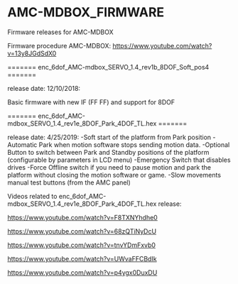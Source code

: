 # AMC-MDBOX_FIRMWARE
Firmware releases for AMC-MDBOX

Firmware procedure AMC-MDBOX:
https://www.youtube.com/watch?v=13y8JGdSdX0

======= enc_6dof_AMC-mdbox_SERVO_1.4_rev1b_8DOF_Soft_pos4 ======= 

release date: 12/10/2018: 

Basic firmware with new IF (FF FF) and support for 8DOF



======= enc_6dof_AMC-mdbox_SERVO_1.4_rev1e_8DOF_Park_4DOF_TL.hex ======= 

release date: 4/25/2019: 
  -Soft start of the platform from Park position
  -Automatic Park when motion software stops sending motion data.
  -Optional Button to switch between Park and Standby positions of the platform (configurable by parameters in LCD menu)
  -Emergency Switch that disables drives
  -Force Offline switch if you need to pause motion and park the platform without closing the motion software or game.
  -Slow movements manual test buttons (from the AMC panel)




Videos related to enc_6dof_AMC-mdbox_SERVO_1.4_rev1e_8DOF_Park_4DOF_TL.hex release:

https://www.youtube.com/watch?v=F8TXNYhdhe0

https://www.youtube.com/watch?v=68zQTiNyDcU

https://www.youtube.com/watch?v=tnvYDmFxvb0

https://www.youtube.com/watch?v=UWvaFFCBdIk

https://www.youtube.com/watch?v=p4ygx0DuxDU
